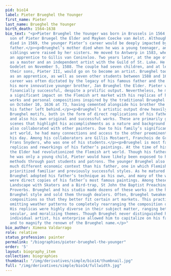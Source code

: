 ```yaml
---
pid: bio14
label: Pieter Brueghel the Younger
first_name: Pieter
last_name: Brueghel the Younger
birth_death: 1564–1638
bio_text: "<p>Pieter Brueghel the Younger was born in Brussels in 1564, the eldest
  son of Pieter Bruegel the Elder and Mayken Coecke van Aelst. Although his father
  died in 1569, the younger Pieter’s career would be deeply impacted by his famous
  father.</p><p>Brueghel’s mother died when he was a young teenager, and he and his
  siblings were raised by her sisters. He moved to Antwerp in 1583, where he became
  an apprentice to Gillis van Coninxloo. Two years later, at the age of 21, he registered
  as a master and an independent artist with the Guild of St. Luke. He married Elisabeth
  Godelet on November 5, 1588. The couple had seven children, and at least one of
  their sons, Pieter III, would go on to become an artist. Brueghel took his son on
  as an apprentice, as well as seven other students between 1588 and 1626. His artistic
  career was often dictated by the legacy of his famous father and the influence of
  his more innovative younger brother, Jan Brueghel the Elder. Pieter was never very
  financially successful, despite a prolific output. Nevertheless, he managed to have
  a significant impact on the Flemish art market with his replicas of his father’s
  works and personal compositions inspired by the traditional Brueghel style. He died
  on October 10, 1636 at 73, having cemented alongside his brother the Brueghel legacy
  his father left behind.</p><p>Brueghel’s artistic output drew heavily from common
  Brueghel motifs, both in the form of direct replications of his father’s compositions
  and also his own original and successful works. These are primarily genre and landscape
  scenes that highlight his accomplishments as a nature and background painter. Brueghel
  also collaborated with other painters. Due to his family’s significance in the Flemish
  art world, he had many connections and access to the other preeminent artists of
  his day. Among his collaborators are Gillis Mostaert, Franchois de Grooten, and
  Frans Snyders, who was one of his students.</p><p>Brueghel is most famous for his
  replicas and reworkings of his father’s paintings. At the time of his death, Pieter
  the Elder had revolutionized the Flemish art world. Though his father died when
  he was only a young child, Pieter would have likely been exposed to his works and
  methods through past students and patrons. The younger Brueghel also worked in a
  much different economic context than his father, one in which Flemish art dealers
  prioritized familiar and previously successful styles. As he matured in this environment,
  Brueghel adopted his father’s technique as his own, and many of the works he produced
  were direct copies of his father’s most famous paintings. Among these are Winter
  Landscape with Skaters and a Bird-trap, St John the Baptist Preaching, and Netherlandish
  Proverbs. Brueghel and his studio made dozens of these works in the highly sought-after
  Brueghel style and sold them through dealers. Often, Brueghel tweaked his father’s
  compositions so that they better fit certain art markets. This practice ranged from
  omitting weather patterns to completely rearranging the composition of figures.
  His replicas were highly diverse in their subject matter, ranging between religious,
  secular, and moralizing themes. Though Brueghel never distinguished himself as an
  individual artist, his enterprise allowed him to capitalize on his family’s legacy
  and to magnify the renown of the Brueghel name.</p>"
bio_author: Ximena Valdarrago
role: relative
status_profession: painter
permalink: "/biographies/pieter-brueghel-the-younger"
order: '5'
layout: biography_item
collection: biographies
thumbnail: "/img/derivatives/simple/bio14/thumbnail.jpg"
full: "/img/derivatives/simple/bio14/fullwidth.jpg"
---
```

